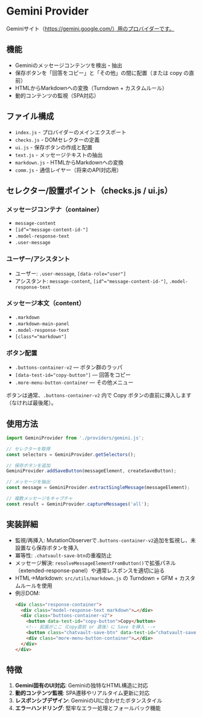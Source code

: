 # Gemini Provider

Geminiサイト（https://gemini.google.com/）用のプロバイダーです。

## 機能

- Geminiのメッセージコンテンツを検出・抽出
- 保存ボタンを「回答をコピー」と「その他」の間に配置（または copy の直前）
- HTMLからMarkdownへの変換（Turndown + カスタムルール）
- 動的コンテンツの監視（SPA対応）

## ファイル構成

- `index.js` - プロバイダーのメインエクスポート
- `checks.js` - DOMセレクターの定義
- `ui.js` - 保存ボタンの作成と配置
- `text.js` - メッセージテキストの抽出
- `markdown.js` - HTMLからMarkdownへの変換
- `comm.js` - 通信レイヤー（将来のAPI対応用）

## セレクター/設置ポイント（checks.js / ui.js）

### メッセージコンテナ（container）
- `message-content`
- `[id^="message-content-id-"]`
- `.model-response-text`
- `.user-message`

### ユーザー/アシスタント
- ユーザー: `.user-message`, `[data-role="user"]`
- アシスタント: `message-content`, `[id^="message-content-id-"]`, `.model-response-text`

### メッセージ本文（content）
- `.markdown`
- `.markdown-main-panel`
- `.model-response-text`
- `[class*="markdown"]`

### ボタン配置
- `.buttons-container-v2` — ボタン群のラッパ
- `[data-test-id="copy-button"]` — 回答をコピー
- `.more-menu-button-container` — その他メニュー

ボタンは通常、`.buttons-container-v2` 内で Copy ボタンの直前に挿入します（なければ最後尾）。

## 使用方法

```javascript
import GeminiProvider from './providers/gemini.js';

// セレクターを取得
const selectors = GeminiProvider.getSelectors();

// 保存ボタンを追加
GeminiProvider.addSaveButton(messageElement, createSaveButton);

// メッセージを抽出
const message = GeminiProvider.extractSingleMessage(messageElement);

// 複数メッセージをキャプチャ
const result = GeminiProvider.captureMessages('all');
```

## 実装詳細

- 監視/再挿入: MutationObserverで`.buttons-container-v2`追加を監視し、未設置なら保存ボタンを挿入
- 冪等性: `.chatvault-save-btn`の重複防止
- メッセージ解決: `resolveMessageElementFromButton()`で拡張パネル（extended-response-panel）や通常レスポンスを適切に辿る
- HTML→Markdown: `src/utils/markdown.js` の Turndown + GFM + カスタムルールを使用
- 例示DOM:
  ```html
  <div class="response-container">
    <div class="model-response-text markdown">…</div>
    <div class="buttons-container-v2">
      <button data-test-id="copy-button">Copy</button>
      <!-- 拡張がここ（Copy直前 or 直後）に Save を挿入 -->
      <button class="chatvault-save-btn" data-test-id="chatvault-save-button" aria-label="Obsidianに保存"></button>
      <div class="more-menu-button-container">…</div>
    </div>
  </div>
  ```

## 特徴

1. **Gemini固有のUI対応**: Geminiの独特なHTML構造に対応
2. **動的コンテンツ監視**: SPA遷移やリアルタイム更新に対応
3. **レスポンシブデザイン**: GeminiのUIに合わせたボタンスタイル
4. **エラーハンドリング**: 堅牢なエラー処理とフォールバック機能
